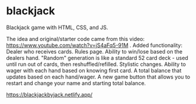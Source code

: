 # blackjack
Blackjack game with HTML, CSS, and JS. 

The idea and original/starter code came from this video: https://www.youtube.com/watch?v=jS4aFq5-91M . 
Added functionality: 
Dealer who receives cards.
Rules page.
Ability to win/lose based on the dealers hand.
"Random" generation is like a standard 52 card deck - used until run out of cards, then reshuffled/refilled. 
Stylistic changes.
Ability to wager with each hand based on knowing first card.
A total balance that updates based on each hand/wager.
A new game button that allows you to restart and change your name and starting total balance.


https://blackjackbyjack.netlify.app/
